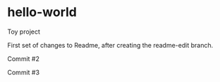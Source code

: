 # hello-world
Toy project

First set of changes to Readme, after creating the readme-edit branch. 

Commit #2

Commit #3
